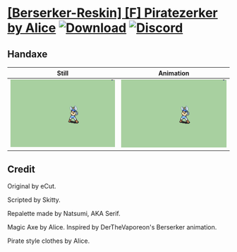 # [\[Berserker-Reskin\] \[F\] Piratezerker by Alice](./) [![Download](https://img.shields.io/badge/Download--red?style=social&logo=github)](https://minhaskamal.github.io/DownGit/#/home?url=https://github.com/Klokinator/FE-Repo/tree/main/Battle%20Animations%2FInfantry%20-%20(Axe)%20Brigs%2C%20Pirates%2C%20Zerkers%2F%5BBerserker-Reskin%5D%20%5BF%5D%20Piratezerker%20by%20Alice%2F4.%20Handaxe) [![Discord](https://img.shields.io/badge/Discord--blue?style=social&logo=discord)](https://discord.gg/C7VNGnyTPA)

## Handaxe

| Still | Animation |
| :---: | :-------: |
| ![Handaxe still](./Handaxe_000.png) | ![Handaxe](./Handaxe.gif) |

## Credit

Original by eCut.

Scripted by Skitty.

Repalette made by Natsumi, AKA Serif.

Magic Axe by Alice. Inspired by DerTheVaporeon's Berserker animation.

Pirate style clothes by Alice.
